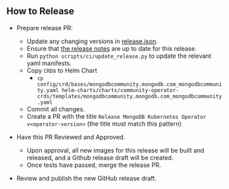 
## How to Release

* Prepare release PR:
    * Update any changing versions in [release.json](../release.json).
    * Ensure that [the release notes](./RELEASE_NOTES.md) are up to date for this release.
    * Run `python scripts/ci/update_release.py` to update the relevant yaml manifests.
    * Copy `CRD`s to Helm Chart
      - `cp config/crd/bases/mongodbcommunity.mongodb.com_mongodbcommunity.yaml helm-charts/charts/community-operator-crds/templates/mongodbcommunity.mongodb.com_mongodbcommunity.yaml`
    * Commit all changes.
    * Create a PR with the title `Release MongoDB Kubernetes Operator v<operator-version>` (the title must match this pattern)
    
* Have this PR Reviewed and Approved.
    * Upon approval, all new images for this release will be built and released, and a Github release draft will be created.
    * Once tests have passed, merge the release PR.

* Review and publish the new GitHub release draft.
